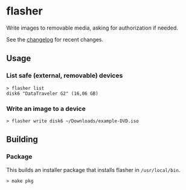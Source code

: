 # flasher

Write images to removable media, asking for authorization if needed.

See the [changelog] for recent changes.

[changelog]: CHANGELOG.md

## Usage

### List safe (external, removable) devices

```shell
> flasher list
disk6 "DataTraveler G2" (16,06 GB)
```

### Write an image to a device

```shell
> flasher write disk6 ~/Downloads/example-DVD.iso
```


## Building

### Package

This builds an installer package that installs flasher in `/usr/local/bin`.

```shell
> make pkg
```
